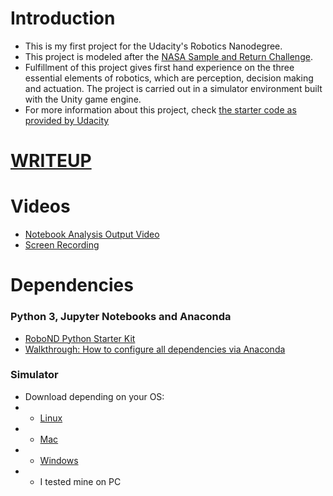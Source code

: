 # Introduction
- This is my first project for the Udacity's Robotics Nanodegree.
- This project is modeled after
the [NASA Sample and Return Challenge](https://www.nasa.gov/directorates/spacetech/centennial_challenges/sample_return_robot/index.html).
- Fulfillment of this project gives first hand experience on the three essential elements of robotics, which are perception, decision making and actuation. The project is carried out in a simulator environment built with the Unity game engine.
- For more information about this project, check
[the starter code as provided by Udacity](https://github.com/udacity/RoboND-Rover-Project)

# [WRITEUP](https://github.com/ardakayaa/Robotics-SearchAndSampleReturn/blob/master/WRITEUP.md)

# Videos
- [Notebook Analysis Output Video](https://github.com/ardakayaa/Robotics-SearchAndSampleReturn/blob/master/output/test_mapping.mp4)
- [Screen Recording](https://youtu.be/4edeJGg8uFY)

# Dependencies

### Python 3, Jupyter Notebooks and Anaconda
- [RoboND Python Starter Kit](https://github.com/ryan-keenan/RoboND-Python-Starterkit)
- [Walkthrough: How to configure all dependencies via Anaconda](https://github.com/ryan-keenan/RoboND-Python-Starterkit/blob/master/doc/configure_via_anaconda.md)

### Simulator
- Download depending on your OS:
- - [Linux](https://s3-us-west-1.amazonaws.com/udacity-robotics/Rover+Unity+Sims/Linux_Roversim.zip)
- - [Mac](https://s3-us-west-1.amazonaws.com/udacity-robotics/Rover+Unity+Sims/Mac_Roversim.zip)
- - [Windows](https://s3-us-west-1.amazonaws.com/udacity-robotics/Rover+Unity+Sims/Windows_Roversim.zip)
- - I tested mine on PC